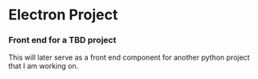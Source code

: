 # Electron Project
### Front end for a TBD project
This will later serve as a front end component for another python project
that I am working on.